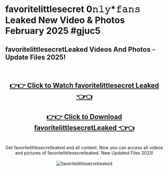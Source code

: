 # favoritelittlesecret 0𝚗𝚕𝚢*𝚏𝚊𝚗𝚜 Leaked New Video & Photos February 2025 #gjuc5

<h2>favoritelittlesecretLeaked Videos And Photos - Update Files 2025!</h2>
<br>
<div align="center">
<h2><a href="https://mediaupload.pro?title=favoritelittlesecret&ref=11F" rel="nofollow">👉👉 Click to Watch favoritelittlesecret Leaked 👈👈</a></h2>
<h2><a href="https://mediaupload.pro?title=favoritelittlesecret&ref=11F" rel="nofollow">👉👉 Click to Download favoritelittlesecretLeaked 👈👈</a></h2>
<br>
Get favoritelittlesecretleaked and all content. Now you can access all videos and pictures of favoritelittlesecretleaked. New Updated Files 2025!
<br>
<br>
<a href="https://mediaupload.pro?title=favoritelittlesecret&ref=11F" rel="nofollow" data-target="animated-image.originalLink"><img src="https://i.ibb.co/Gkj2r4b/banner.png" alt="favoritelittlesecretleaked" style="max-width: 100%; display: inline-block;" data-target="animated-image.originalImage"></a>
</div>
<br>

